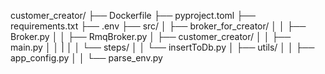 customer_creator/
├── Dockerfile
├── pyproject.toml
├── requirements.txt
├── .env
├── src/
│   ├── broker_for_creator/
│   │   ├── Broker.py
│   │   ├── RmqBroker.py
│   ├── customer_creator/
│   │   ├── main.py
│   │   |
│   │   └── steps/
│   │       └── insertToDb.py
│   ├── utils/
│   │   ├── app_config.py
│   │   └── parse_env.py
